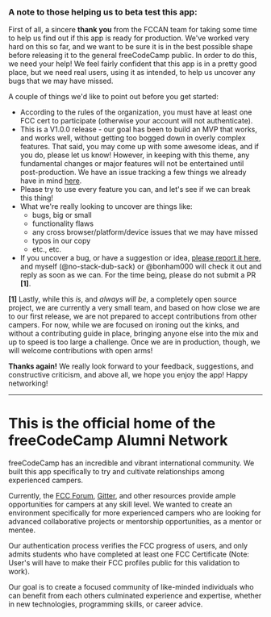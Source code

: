 ### A note to those helping us to beta test this app:
First of all, a sincere __thank you__ from the FCCAN team for taking some time to help us find out if this app is ready for production. We've worked very hard on this so far, and we want to be sure it is in the best possible shape before releasing it to the general freeCodeCamp public. In order to do this, we need your help! We feel fairly confident that this app is in a pretty good place, but we need real users, using it as intended, to help us uncover any bugs that we may have missed.

A couple of things we'd like to point out before you get started:
- According to the rules of the organization, you must have at least one FCC cert to participate (otherwise your account will not authenticate).
- This is a V1.0.0 release - our goal has been to build an MVP that works, and works well, without getting too bogged down in overly complex features. That said, you may come up with some awesome ideas, and if you do, please let us know! However, in keeping with this theme, any fundamental changes or major features will not be entertained until post-production. We have an issue tracking a few things we already have in mind [here](https://github.com/FCC-Alumni/alumni-network/issues/139).
- Please try to use every feature you can, and let's see if we can break this thing!
- What we're really looking to uncover are things like:
  - bugs, big or small
  - functionality flaws
  - any cross browser/platform/device issues that we may have missed
  - typos in our copy
  - etc., etc.
- If you uncover a bug, or have a suggestion or idea, [please report it here](https://github.com/FCC-Alumni/alumni-network/issues/141), and myself (@no-stack-dub-sack) or @bonham000 will check it out and reply as soon as we can. For the time being, please do not submit a PR __[1]__.

__[1]__ Lastly, while this _is_, and _always will be_, a completely open source project, we are currently a very small team, and based on how close we are to our first release, we are not prepared to accept contributions from other campers. For now, while we are focused on ironing out the kinks, and without a contributing guide in place, bringing anyone else into the mix and up to speed is too large a challenge. Once we are in production, though, we will welcome contributions with open arms!


__Thanks again!__ We really look forward to your feedback, suggestions, and constructive criticism, and above all, we hope you enjoy the app! Happy networking!

***

# This is the official home of the freeCodeCamp Alumni Network

freeCodeCamp has an incredible and vibrant international community. We built this app specifically to try and cultivate relationships among experienced campers.

Currently, the [FCC Forum](https://forum.freeCodeCamp.com), [Gitter](https://gitter.im/freeCodeCamp), and other resources provide ample opportunities for campers at any skill level. We wanted to create an environment specifically for more experienced campers who are looking for advanced collaborative projects or mentorship opportunities, as a mentor or mentee.

Our authentication process verifies the FCC progress of users, and only admits students who have completed at least one FCC Certificate (Note: User's will
have to make their FCC profiles public for this validation to work).

Our goal is to create a focused community of like-minded individuals who can benefit from each others culminated experience and expertise, whether in new technologies, programming skills, or career advice.
